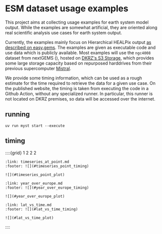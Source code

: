 # ESM dataset usage examples

This project aims at collecting usage examples for earth system model output.
While the examples are somewhat artificial, they are oriented along real scientific analysis use cases for earth system output.

Currently, the examples mainly focus on Hierarchical HEALPix output [as described on easy.gems](https://easy.gems.dkrz.de/Processing/healpix/index.html).
The examples are given as executable code and use data which is publicly available.
Most examples will use the `ngc4008` dataset from nextGEMS ([](doi:10.5194/egusphere-2025-509)), hosted on [DKRZ's S3 Storage](https://docs.dkrz.de/doc/datastorage/minio/index.html), which provides some large storage capacity based on repurposed harddrives from their previous supercomputer [Mistral](https://www.dkrz.de/en/communication/news-archive/new-supercomputer-at-dkrz-starts-operation-mistral).

We provide some timing information, which can be used as a rough estimate for the time required to retrieve the data for a given use case.
On the published website, the timing is taken from executing the code in a Github Action, without any specialized runner.
In particular, this runner is not located on DKRZ premises, so data will be accessed over the internet.

## running

```
uv run myst start --execute
```

## timing

::::{grid} 1 2 2 2

```{card} Timeseries at single point
:link: timeseries_at_point.md
:footer: ![](#timeseries_point_timing)

![](#timeseries_point_plot)
```

```{card} Yearly mean over Europe
:link: year_over_europe.md
:footer: ![](#year_over_europe_timing)

![](#year_over_europe_plot)
```

```{card} latitude-time diagram
:link: lat_vs_time.md
:footer: ![](#lat_vs_time_timing)

![](#lat_vs_time_plot)
```
::::